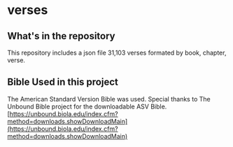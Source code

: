 verses
======

## What's in the repository

This repository includes a json file 31,103 verses formated by book, chapter, verse.

## Bible Used in this project

The American Standard Version Bible was used. Special thanks to The Unbound Bible project for the downloadable ASV Bible. [https://unbound.biola.edu/index.cfm?method=downloads.showDownloadMain](https://unbound.biola.edu/index.cfm?method=downloads.showDownloadMain) 